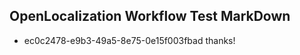 ## OpenLocalization Workflow Test MarkDown
* ec0c2478-e9b3-49a5-8e75-0e15f003fbad thanks!

<!--HONumber=Jul16_HO2-->


